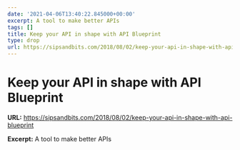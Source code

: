 ```yaml
---
date: '2021-04-06T13:40:22.845000+00:00'
excerpt: A tool to make better APIs
tags: []
title: Keep your API in shape with API Blueprint
type: drop
url: https://sipsandbits.com/2018/08/02/keep-your-api-in-shape-with-api-blueprint
---
```


# Keep your API in shape with API Blueprint

**URL:** https://sipsandbits.com/2018/08/02/keep-your-api-in-shape-with-api-blueprint

**Excerpt:** A tool to make better APIs
